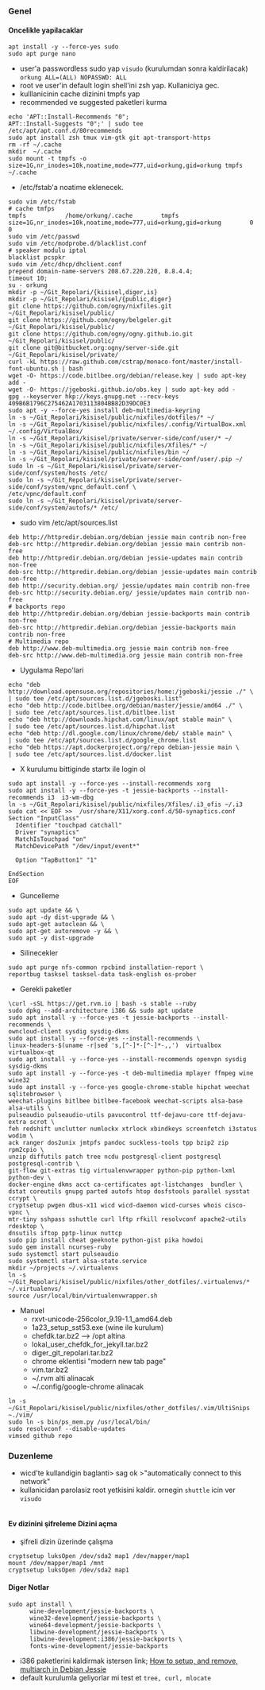 ### Genel
#### Oncelikle yapilacaklar
```
apt install -y --force-yes sudo
sudo apt purge nano
```
* user'a passwordless sudo yap `visudo` (kurulumdan sonra kaldirilacak)
`orkung ALL=(ALL) NOPASSWD: ALL`
* root ve user'in default login shell'ini zsh yap. Kullaniciya gec.
* kulllanicinin cache dizinini tmpfs yap
* recommended ve suggested paketleri kurma
```
echo 'APT::Install-Recommends "0";
APT::Install-Suggests "0";' | sudo tee /etc/apt/apt.conf.d/80recommends
sudo apt install zsh tmux vim-gtk git apt-transport-https
rm -rf ~/.cache
mkdir  ~/.cache
sudo mount -t tmpfs -o  size=1G,nr_inodes=10k,noatime,mode=777,uid=orkung,gid=orkung tmpfs ~/.cache
```
* /etc/fstab'a noatime eklenecek.
```
sudo vim /etc/fstab
# cache tmfps 
tmpfs           /home/orkung/.cache        tmpfs            size=1G,nr_inodes=10k,noatime,mode=777,uid=orkung,gid=orkung        0  0
sudo vim /etc/passwd
sudo vim /etc/modprobe.d/blacklist.conf
# speaker modulu iptal
blacklist pcspkr
sudo vim /etc/dhcp/dhclient.conf
prepend domain-name-servers 208.67.220.220, 8.8.4.4;
timeout 10;
su - orkung
mkdir -p ~/Git_Repolari/{kisisel,diger,is}
mkdir -p ~/Git_Repolari/kisisel/{public,diger}
git clone https://github.com/ogny/nixfiles.git ~/Git_Repolari/kisisel/public/
git clone https://github.com/ogny/belgeler.git ~/Git_Repolari/kisisel/public/
git clone https://github.com/ogny/ogny.github.io.git ~/Git_Repolari/kisisel/public/
git clone git@bitbucket.org:ogny/server-side.git ~/Git_Repolari/kisisel/private/
curl -kL https://raw.github.com/cstrap/monaco-font/master/install-font-ubuntu.sh | bash
wget -O- https://code.bitlbee.org/debian/release.key | sudo apt-key add -
wget -O- https://jgeboski.github.io/obs.key | sudo apt-key add -
gpg --keyserver hkp://keys.gnupg.net --recv-keys 409B6B1796C275462A1703113804BB82D39DC0E3
sudo apt -y --force-yes install deb-multimedia-keyring
ln -s ~/Git_Repolari/kisisel/public/nixfiles/dotfiles/* ~/
ln -s ~/Git_Repolari/kisisel/public/nixfiles/.config/VirtualBox.xml ~/.config/VirtualBox/
ln -s ~/Git_Repolari/kisisel/private/server-side/conf/user/* ~/
ln -s ~/Git_Repolari/kisisel/public/nixfiles/Xfiles/* ~/
ln -s ~/Git_Repolari/kisisel/public/nixfiles/bin ~/
ln -s ~/Git_Repolari/kisisel/private/server-side/conf/user/.pip ~/
sudo ln -s ~/Git_Repolari/kisisel/private/server-side/conf/system/hosts /etc/
sudo ln -s ~/Git_Repolari/kisisel/private/server-side/conf/system/vpnc_default.conf \
/etc/vpnc/default.conf
sudo ln -s ~/Git_Repolari/kisisel/private/server-side/conf/system/autofs/* /etc/
```
* sudo vim /etc/apt/sources.list 
```
deb http://httpredir.debian.org/debian jessie main contrib non-free
deb-src http://httpredir.debian.org/debian jessie main contrib non-free
deb http://httpredir.debian.org/debian jessie-updates main contrib non-free
deb-src http://httpredir.debian.org/debian jessie-updates main contrib non-free
deb http://security.debian.org/ jessie/updates main contrib non-free
deb-src http://security.debian.org/ jessie/updates main contrib non-free
# backports repo
deb http://httpredir.debian.org/debian jessie-backports main contrib non-free
deb-src http://httpredir.debian.org/debian jessie-backports main contrib non-free
# Multimedia repo
deb http://www.deb-multimedia.org jessie main contrib non-free
deb-src http://www.deb-multimedia.org jessie main contrib non-free
```
* Uygulama Repo'lari
```
echo "deb http://download.opensuse.org/repositories/home:/jgeboski/jessie ./" \
| sudo tee /etc/apt/sources.list.d/jgeboski.list"
echo "deb http://code.bitlbee.org/debian/master/jessie/amd64 ./" \
| sudo tee /etc/apt/sources.list.d/bitlbee.list
echo "deb http://downloads.hipchat.com/linux/apt stable main" \
| sudo tee /etc/apt/sources.list.d/hipchat.list
echo "deb http://dl.google.com/linux/chrome/deb/ stable main" \
| sudo tee /etc/apt/sources.list.d/google_chrome.list
echo "deb https://apt.dockerproject.org/repo debian-jessie main \
| sudo tee /etc/apt/sources.list.d/docker.list
```
* X kurulumu bittiginde startx ile login ol
```
sudo apt install -y --force-yes --install-recommends xorg
sudo apt install -y --force-yes -t jessie-backports --install-recommends i3  i3-wm-dbg
ln -s ~/Git_Repolari/kisisel/public/nixfiles/Xfiles/.i3_ofis ~/.i3
sudo cat << EOF >>  /usr/share/X11/xorg.conf.d/50-synaptics.conf
Section "InputClass"
  Identifier "touchpad catchall"
  Driver "synaptics"
  MatchIsTouchpad "on"
  MatchDevicePath "/dev/input/event*"

  Option "TapButton1" "1"

EndSection
EOF
```
* Guncelleme
```
sudo apt update && \
sudo apt -dy dist-upgrade && \
sudo apt-get autoclean && \
sudo apt-get autoremove -y && \
sudo apt -y dist-upgrade 
```
* Silinecekler
```
sudo apt purge nfs-common rpcbind installation-report \
reportbug tasksel tasksel-data task-english os-prober
```
* Gerekli paketler
```
\curl -sSL https://get.rvm.io | bash -s stable --ruby
sudo dpkg --add-architecture i386 && sudo apt update
sudo apt install -y --force-yes -t jessie-backports --install-recommends \
owncloud-client sysdig sysdig-dkms
sudo apt install -y --force-yes --install-recommends \
linux-headers-$(uname -r|sed 's,[^-]*-[^-]*-,,')  virtualbox virtualbox-qt 
sudo apt install -y --force-yes --install-recommends openvpn sysdig sysdig-dkms
sudo apt install -y --force-yes -t deb-multimedia mplayer ffmpeg wine wine32
sudo apt install -y --force-yes google-chrome-stable hipchat weechat sqlitebrowser \
weechat-plugins bitlbee bitlbee-facebook weechat-scripts alsa-base alsa-utils \
pulseaudio pulseaudio-utils pavucontrol ttf-dejavu-core ttf-dejavu-extra scrot \
feh redshift unclutter numlockx xtrlock xbindkeys screenfetch i3status wodim \
ack ranger dos2unix jmtpfs pandoc suckless-tools tpp bzip2 zip rpm2cpio \
unzip diffutils patch tree ncdu postgresql-client postgresql postgresql-contrib \ 
git-flow git-extras tig virtualenvwrapper python-pip python-lxml python-dev \
docker-engine dkms acct ca-certificates apt-listchanges  bundler \
dstat coreutils gnupg parted autofs htop dosfstools parallel sysstat ccrypt \
cryptsetup pwgen dbus-x11 wicd wicd-daemon wicd-curses whois cisco-vpnc \
mtr-tiny sshpass sshuttle curl lftp rfkill resolvconf apache2-utils rdesktop \
dnsutils iftop pptp-linux nuttcp
sudo pip install cheat geeknote python-gist pika howdoi
sudo gem install ncurses-ruby 
sudo systemctl start pulseaudio
sudo systemctl start alsa-state.service
mkdir ~/projects ~/.virtualenvs
ln -s ~/Git_Repolari/kisisel/public/nixfiles/other_dotfiles/.virtualenvs/* ~/.virtualenvs/
source /usr/local/bin/virtualenvwrapper.sh
```
* Manuel
  - rxvt-unicode-256color_9.19-1.1_amd64.deb
  - 1a23_setup_sst53.exe (wine ile kurulum)
  - chefdk.tar.bz2 --> /opt altina 
  - lokal_user_chefdk_for_jekyll.tar.bz2
  - diger_git_repolari.tar.bz2
  - chrome eklentisi "modern new tab page"
  - vim.tar.bz2
  - ~/.rvm alti alinacak
  - ~/.config/google-chrome alinacak
```
ln -s ~/Git_Repolari/kisisel/public/nixfiles/other_dotfiles/.vim/UltiSnips ~./vim/
sudo ln -s bin/ps_mem.py /usr/local/bin/
sudo resolvconf --disable-updates
vimsed github repo
```

### Duzenleme
* wicd'te kullandigin baglanti> sag ok >"automatically connect to this network"
* kullanicidan parolasiz root yetkisini kaldir. ornegin `shuttle` icin ver `visudo`
```

```

#### Ev dizinini şifreleme Dizini açma  
* şifreli dizin üzerinde çalışma  
```
cryptsetup luksOpen /dev/sda2 map1 /dev/mapper/map1 
mount /dev/mapper/map1 /mnt 
cryptsetup luksOpen /dev/sda2 map1  
```
  
#### Diger Notlar
```
sudo apt install \
      wine-development/jessie-backports \
      wine32-development/jessie-backports \
      wine64-development/jessie-backports \
      libwine-development/jessie-backports \
      libwine-development:i386/jessie-backports \
      fonts-wine-development/jessie-backports
```
* i386 paketlerini kaldirmak istersen link; 
[How to setup, and remove, multiarch in Debian Jessie](http://www.sharons.org.uk/amd64.html)
* default kurulumla geliyorlar mi test et `tree, curl, mlocate`
